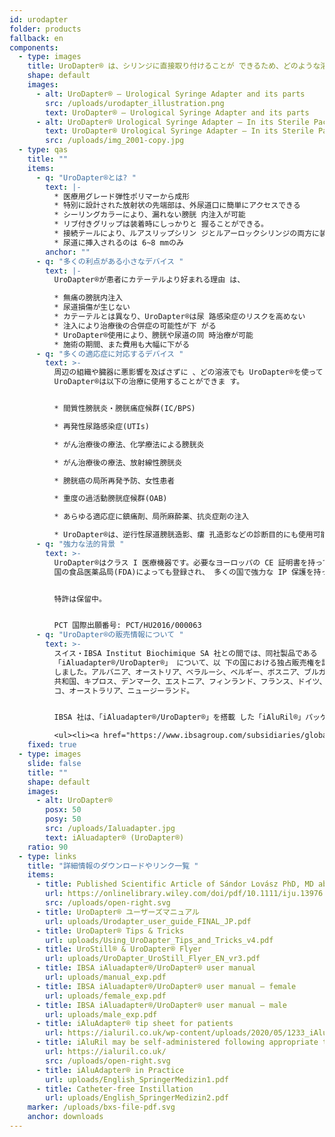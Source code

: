 ```yaml
---
id: urodapter
folder: products
fallback: en
components:
  - type: images
    title: UroDapter® は、シリンジに直接取り付けることが できるため、どのような溶液でも膀胱に注入する ことが可能
    shape: default
    images:
      - alt: UroDapter® – Urological Syringe Adapter and its parts
        src: /uploads/urodapter_illustration.png
        text: UroDapter® – Urological Syringe Adapter and its parts
      - alt: UroDapter® Urological Syringe Adapter – In its Sterile Packaging
        text: UroDapter® Urological Syringe Adapter – In its Sterile Packaging
        src: /uploads/img_2001-copy.jpg
  - type: qas
    title: ""
    items:
      - q: "UroDapter®とは? "
        text: |-
          * 医療用グレード弾性ポリマーから成形
          * 特別に設計された放射状の先端部は、外尿道口に簡単にアクセスできる
          * シーリングカラーにより、漏れない膀胱 内注入が可能
          * リブ付きグリップは装着時にしっかりと 握ることができる。
          * 接続テールにより、ルアスリップシリン ジとルアーロックシリンジの両方に装着 が可能
          * 尿道に挿入されるのは 6~8 mmのみ
        anchor: ""
      - q: "多くの利点がある小さなデバイス "
        text: |-
          UroDapter®が患者にカテーテルより好まれる理由 は、

          * 無痛の膀胱内注入
          * 尿道損傷が生じない
          * カテーテルとは異なり、UroDapter®は尿 路感染症のリスクを高めない
          * 注入により治療後の合併症の可能性が下 がる
          * UroDapter®使用により、膀胱や尿道の同 時治療が可能
          * 施術の期間、また費用も大幅に下がる
      - q: "多くの適応症に対応するデバイス "
        text: >-
          周辺の組織や臓器に悪影響を及ばさずに 、どの溶液でも UroDapter®を使って 膀胱に注入することができます。
          UroDapter®は以下の治療に使用することができま す。


          * 間質性膀胱炎・膀胱痛症候群(IC/BPS)

          * 再発性尿路感染症(UTIs)

          * がん治療後の療法、化学療法による膀胱炎

          * がん治療後の療法、放射線性膀胱炎

          * 膀胱癌の局所再発予防、女性患者

          * 重度の過活動膀胱症候群(OAB)

          * あらゆる適応症に鎮痛剤、局所麻酔薬、抗炎症剤の注入

          * UroDapter®は、逆行性尿道膀胱造影、瘻 孔造影などの診断目的にも使用可能
      - q: "強力な法的背景 "
        text: >-
          UroDapter®はクラス I 医療機器です。必要なヨーロッパの CE 証明書を持っており、米
          国の食品医薬品局(FDA)によっても登録され、 多くの国で強力な IP 保護を持っています。


          特許は保留中。


          PCT 国際出願番号: PCT/HU2016/000063
      - q: "UroDapter®の販売情報について "
        text: >-
          スイス・IBSA Institut Biochimique SA 社との間では、同社製品である 「iAluRil®」 と1箱に入 った
          「iAluadapter®/UroDapter®」 について、以 下の国における独占販売権を許諾する契約を締
          しました。アルバニア、オーストリア、ベラルーシ、ベルギー、ボスニア、ブルガリア、クロアチア、チェコ
          共和国、キプロス、デンマーク、エストニア、フィンランド、フランス、ドイツ、コソボ、ギリシャ、ハンガリー、アイルランド、イタリア、ラトビア、リトアニア、ルクセンブルク、マケドニア、マルタ、オランダ、ポーランド、ポルトガル、ルーマニア、セルビア、スロバキア、スロベニア、スペイン、スウェーデン、イギリス、トル
          コ、オーストラリア、ニュージーランド。


          IBSA 社は、「iAluadapter®/UroDapter®」を搭載 した「iAluRil®」パッケージ、またはアダプターを単体製品として以下の国で非独占的に販売する権利を有しています。 ウクライナ、ロシア、バーレーン、オマーン、クウェート、カタール、サウジアラビア、アラブ首長国連邦、エジプト、アルジェリア、ヨルダン、パレスチナ、レバノン、イラク、リビア、モロッコ、チュニジア、イスラエル、イラン、韓国、インドネシア、中国、シンガポール、台湾、トルクメニスタン。マレーシア、コロンビア、アルゼンチン、バルバドス、ボリビア、ブラジル、チリ、コスタリカ、ドミニカ共和国、エクアドル、エルサルバドル、グアテマラ、ホンジュラス、メキシコ、ニカラグア、パナマ、パラグアイ、ペルー、ベネズエラ、ナイジェリア、ケニア、ガボン、ガーナ

          <ul><li><a href="https://www.ibsagroup.com/subsidiaries/global-network.html" rel="noopener" target="_blank">IBSA Global Network</a></li></ul>
    fixed: true
  - type: images
    slide: false
    title: ""
    shape: default
    images:
      - alt: UroDapter®
        posx: 50
        posy: 50
        src: /uploads/Ialuadapter.jpg
        text: iAluadapter® (UroDapter®)
    ratio: 90
  - type: links
    title: "詳細情報のダウンロードやリンク一覧 "
    items:
      - title: Published Scientific Article of Sándor Lovász PhD, MD about UroDapter
        url: https://onlinelibrary.wiley.com/doi/pdf/10.1111/iju.13976
        src: /uploads/open-right.svg
      - title: UroDapter® ユーザーズマニュアル
        url: uploads/Urodapter_user_guide_FINAL_JP.pdf
      - title: UroDapter® Tips & Tricks
        url: uploads/Using_UroDapter_Tips_and_Tricks_v4.pdf
      - title: UroStill® & UroDapter® Flyer
        url: uploads/UroDapter_UroStill_Flyer_EN_vr3.pdf
      - title: IBSA iAluadapter®/UroDapter® user manual
        url: uploads/manual_exp.pdf
      - title: IBSA iAluadapter®/UroDapter® user manual – female
        url: uploads/female_exp.pdf
      - title: IBSA iAluadapter®/UroDapter® user manual – male
        url: uploads/male_exp.pdf
      - title: iAluAdapter® tip sheet for patients
        url: https://ialuril.co.uk/wp-content/uploads/2020/05/1233_iAluradapterTipSheetPatients_St03.pdf
      - title: iAluRil may be self-administered following appropriate training
        url: https://ialuril.co.uk/
        src: /uploads/open-right.svg
      - title: iAluAdapter® in Practice
        url: uploads/English_SpringerMedizin1.pdf
      - title: Catheter-free Instillation
        url: uploads/English_SpringerMedizin2.pdf
    marker: /uploads/bxs-file-pdf.svg
    anchor: downloads
---
```

